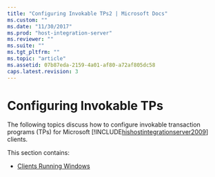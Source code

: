 ```yaml
---
title: "Configuring Invokable TPs2 | Microsoft Docs"
ms.custom: ""
ms.date: "11/30/2017"
ms.prod: "host-integration-server"
ms.reviewer: ""
ms.suite: ""
ms.tgt_pltfrm: ""
ms.topic: "article"
ms.assetid: 07b87eda-2159-4a01-af80-a72af805dc58
caps.latest.revision: 3
---
```

# Configuring Invokable TPs
The following topics discuss how to configure invokable transaction programs (TPs) for Microsoft [!INCLUDE[hishostintegrationserver2009](../includes/hishostintegrationserver2009-md.md)] clients.  
  
 This section contains:  
  
-   [Clients Running Windows](../HIS2010/clients-running-windows2.md)